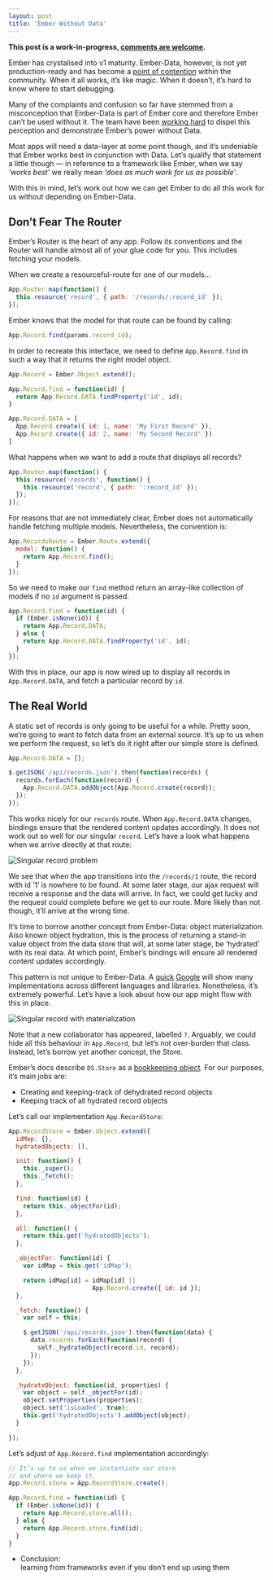 ```yaml
---
layout: post
title: 'Ember Without Data'
---
```


**This post is a work-in-progress, [comments are welcome][0].**

Ember has crystalised into v1 maturity. Ember-Data, however, is not
yet production-ready and has become a [point of contention][1] within
the community. When it all works, it’s like magic. When it doesn’t,
it’s hard to know where to start debugging.

Many of the complaints and confusion so far have stemmed from a
misconception that Ember-Data is part of Ember core and therefore
Ember can’t be used without it. The team have been [working hard][2] to
dispel this perception and demonstrate Ember’s power without Data.

Most apps will need a data-layer at some point though, and it’s
undeniable that Ember works best in conjunction with Data.
Let’s qualify that statement a little though — in reference to a
framework like Ember, when we say *‘works best’* we really mean
*‘does as much work for us as possible’*.

With this in mind, let’s work out how we can get Ember to do all this
work for us without depending on Ember-Data.

## Don’t Fear The Router

Ember’s Router is the heart of any app. Follow its conventions and the
Router will handle almost all of your glue code for you. This includes
fetching your models.

When we create a resourceful-route for one of our models…

```javascript
App.Router.map(function() {
  this.resource('record', { path: '/records/:record_id' });
});
```

Ember knows that the model for that route can be found by calling:

```javascript
App.Record.find(params.record_id);
```

In order to recreate this interface, we need to define
`App.Record.find` in such a way that it returns the right model object.

```javascript
App.Record = Ember.Object.extend();

App.Record.find = function(id) {
  return App.Record.DATA.findProperty('id', id);
}

App.Record.DATA = [
  App.Record.create({ id: 1, name: 'My First Record' }),
  App.Record.create({ id: 2, name: 'My Second Record' })
]
```

What happens when we want to add a route that displays all records?

```javascript
App.Router.map(function() {
  this.resource('records', function() {
    this.resource('record', { path: ':record_id' });
  });
});
```

For reasons that are not immediately clear, Ember does not automatically
handle fetching multiple models. Nevertheless, the convention is:

```javascript
App.RecordsRoute = Ember.Route.extend({
  model: function() {
    return App.Record.find();
  }
});
```

So we need to make our `find` method return an array-like collection of
models if no `id` argument is passed.

```javascript
App.Record.find = function(id) {
  if (Ember.isNone(id)) {
    return App.Record.DATA;
  } else {
    return App.Record.DATA.findProperty('id', id);
  }
});
```

With this in place, our app is now wired up to display all
records in `App.Record.DATA`, and fetch a particular record by `id`.

## The Real World

A static set of records is only going to be useful for a while.
Pretty soon, we’re going to want to fetch data from an external source.
It’s up to us when we perform the request, so let’s do it right after
our simple store is defined.

```javascript
App.Record.DATA = [];

$.getJSON('/api/records.json').then(function(records) {
  records.forEach(function(record) {
    App.Record.DATA.addObject(App.Record.create(record));
  });
});
```

This works nicely for our `records` route. When `App.Record.DATA` changes,
bindings ensure that the rendered content updates accordingly.
It does not work out so well for our singular `record`. Let’s have a look
what happens when we arrive directly at that route:

![Singular record problem](http://www.websequencediagrams.com/files/render?link=wtH0S-dEI_17kvLdsk-O)

We see that when the app transitions into the `/records/1` route, the
record with id ‘1’ is nowhere to be found. At some later stage, our
ajax request will receive a response and the data will arrive. In
fact, we could get lucky and the request could complete before we
get to our route. More likely than not though, it’ll arrive at the
wrong time.

It’s time to borrow another concept from Ember-Data: object materialization.
Also known object hydration, this is the process of returning a stand-in
value object from the data store that will, at some later stage, be
‘hydrated’ with its real data. At which point, Ember’s bindings will
ensure all rendered content updates accordingly.

This pattern is not unique to Ember-Data. A [quick][3] [Google][4] will
show many implementations across different languages and libraries.
Nonetheless, it’s extremely powerful. Let’s have a look about how our
app might flow with this in place.

![Singular record with materialization](http://www.websequencediagrams.com/files/render?link=aEb-LRIiyZehPQmVQD9E)

Note that a new collaborator has appeared, labelled `?`. Arguably, we
could hide all this behaviour in `App.Record`, but let’s not over-burden
that class. Instead, let’s borrow yet another concept, the Store.

Ember’s docs describe `DS.Store` as a [bookkeeping object][5]. For our
purposes, it’s main jobs are:

* Creating and keeping-track of dehydrated record objects
* Keeping track of all hydrated record objects

Let’s call our implementation `App.RecordStore`:

```javascript
App.RecordStore = Ember.Object.extend({
  idMap: {},
  hydratedObjects: [],

  init: function() {
    this._super();
    this._fetch();
  },

  find: function(id) {
    return this._objectFor(id);
  },

  all: function() {
    return this.get('hydratedObjects');
  },

  _objectFor: function(id) {
    var idMap = this.get('idMap');

    return idMap[id] = idMap[id] ||
                       App.Record.create({ id: id });
  },

  _fetch: function() {
    var self = this;

    $.getJSON('/api/records.json').then(function(data) {
      data.records.forEach(function(record) {
        self._hydrateObject(record.id, record);
      });
    });
  },

  _hydrateObject: function(id, properties) {
    var object = self._objectFor(id);
    object.setProperties(properties);
    object.set('isLoaded', true);
    this.get('hydratedObjects').addObject(object);
  }

});
```

Let’s adjust of `App.Record.find` implementation accordingly:

```javascript
// It’s up to us when we instantiate our store
// and where we keep it.
App.Record.store = App.RecordStore.create();

App.Record.find = function(id) {
  if (Ember.isNone(id)) {
    return App.Record.store.all();
  } else {
    return App.Record.store.find(id);
  }
}
```

* Conclusion:  
  learning from frameworks even if you don’t end up using them

[0]: https://github.com/jgwhite/jgwhite.github.com/issues
[1]: http://discuss.emberjs.com/t/ember-data-endless-frustration/893
[2]: http://emberjs.com/blog/2013/03/22/stabilizing-ember-data.html
[3]: https://www.google.co.uk/search?q=object+materialization
[4]: https://www.google.co.uk/search?q=object+hydration
[5]: https://github.com/emberjs/data/blob/master/ARCHITECTURE.md#dsstore
